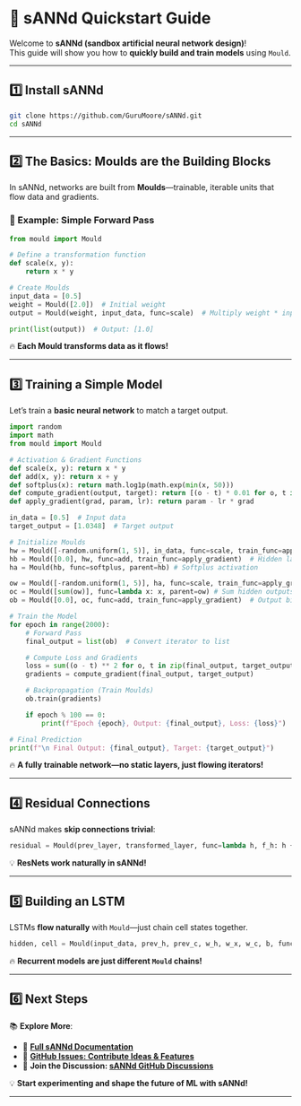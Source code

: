 # 🚀 sANNd Quickstart Guide  

Welcome to **sANNd (sandbox artificial neural network design)**!  
This guide will show you how to **quickly build and train models** using `Mould`.  

---

## **1️⃣ Install sANNd**
```sh
git clone https://github.com/GuruMoore/sANNd.git
cd sANNd
```

---

## **2️⃣ The Basics: Moulds are the Building Blocks**  

In sANNd, networks are built from **Moulds**—trainable, iterable units that flow data and gradients.  
### **🔹 Example: Simple Forward Pass**
```python
from mould import Mould

# Define a transformation function
def scale(x, y):
    return x * y

# Create Moulds
input_data = [0.5]
weight = Mould([2.0])  # Initial weight
output = Mould(weight, input_data, func=scale)  # Multiply weight * input

print(list(output))  # Output: [1.0]
```
🔥 **Each Mould transforms data as it flows!**

---

## **3️⃣ Training a Simple Model**
Let’s train a **basic neural network** to match a target output.

```python
import random
import math
from mould import Mould

# Activation & Gradient Functions
def scale(x, y): return x * y
def add(x, y): return x + y
def softplus(x): return math.log1p(math.exp(min(x, 50)))
def compute_gradient(output, target): return [(o - t) * 0.01 for o, t in zip(output, target)]
def apply_gradient(grad, param, lr): return param - lr * grad

in_data = [0.5]  # Input data
target_output = [1.0348]  # Target output

# Initialize Moulds
hw = Mould([-random.uniform(1, 5)], in_data, func=scale, train_func=apply_gradient)  # Hidden layer weight
hb = Mould([0.0], hw, func=add, train_func=apply_gradient)  # Hidden layer bias
ha = Mould(hb, func=softplus, parent=hb) # Softplus activation

ow = Mould([-random.uniform(1, 5)], ha, func=scale, train_func=apply_gradient)  # Output weight
oc = Mould([sum(ow)], func=lambda x: x, parent=ow) # Sum hidden outputs
ob = Mould([0.0], oc, func=add, train_func=apply_gradient)  # Output bias

# Train the Model
for epoch in range(2000):
    # Forward Pass
    final_output = list(ob)  # Convert iterator to list

    # Compute Loss and Gradients
    loss = sum((o - t) ** 2 for o, t in zip(final_output, target_output)) / len(final_output)
    gradients = compute_gradient(final_output, target_output)

    # Backpropagation (Train Moulds)
    ob.train(gradients)

    if epoch % 100 == 0:
        print(f"Epoch {epoch}, Output: {final_output}, Loss: {loss}")

# Final Prediction
print(f"\n Final Output: {final_output}, Target: {target_output}")
```
🔥 **A fully trainable network—no static layers, just flowing iterators!**

---

## **4️⃣ Residual Connections**
sANNd makes **skip connections trivial**:
```python
residual = Mould(prev_layer, transformed_layer, func=lambda h, f_h: h + f_h)
```
💡 **ResNets work naturally in sANNd!**

---

## **5️⃣ Building an LSTM**
LSTMs **flow naturally** with `Mould`—just chain cell states together.

```python
hidden, cell = Mould(input_data, prev_h, prev_c, w_h, w_x, w_c, b, func=lstm_cell)
```
🔥 **Recurrent models are just different `Mould` chains!**

---

## **6️⃣ Next Steps**
📚 **Explore More**:
- 🔗 **[Full sANNd Documentation](https://github.com/GuruMoore/sANNd)**
- 🚀 **[GitHub Issues: Contribute Ideas & Features](https://github.com/GuruMoore/sANNd/issues)**
- 💬 **Join the Discussion: [sANNd GitHub Discussions](https://github.com/GuruMoore/sANNd/discussions)**  

💡 **Start experimenting and shape the future of ML with sANNd!**

---
